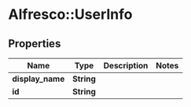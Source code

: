 # Alfresco::UserInfo

## Properties
Name | Type | Description | Notes
------------ | ------------- | ------------- | -------------
**display_name** | **String** |  | 
**id** | **String** |  | 


